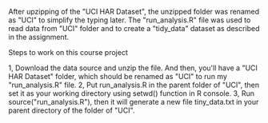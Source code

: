 After upzipping of the "UCI HAR Dataset", the unzipped folder was renamed as "UCI" to simplify the typing later. 
The "run_analysis.R" file was used to read data from "UCI" folder and to create a "tidy_data" dataset as described in the assignment.

Steps to work on this course project

1, Download the data source and unzip the file. And then, you'll have a "UCI HAR Dataset" folder, which should be renamed as "UCI" to run my "run_analysis.R" file.
2, Put run_analysis.R in the parent folder of "UCI", then set it as your working directory using setwd() function in R console.
3, Run source("run_analysis.R"), then it will generate a new file tiny_data.txt in your parent directory of the folder of "UCI".
